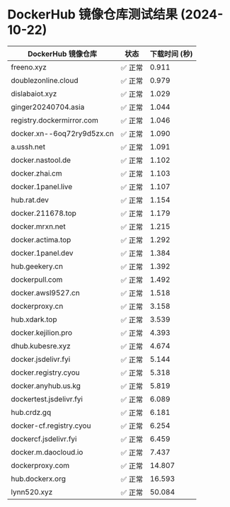 # DockerHub 镜像仓库测试结果 (2024-10-22)

| DockerHub 镜像仓库 | 状态 | 下载时间 (秒) |
| ------------------ | ---- | ------------- |
| freeno.xyz | ✅ 正常 | 0.911 |
| doublezonline.cloud | ✅ 正常 | 0.979 |
| dislabaiot.xyz | ✅ 正常 | 1.029 |
| ginger20240704.asia | ✅ 正常 | 1.044 |
| registry.dockermirror.com | ✅ 正常 | 1.046 |
| docker.xn--6oq72ry9d5zx.cn | ✅ 正常 | 1.090 |
| a.ussh.net | ✅ 正常 | 1.091 |
| docker.nastool.de | ✅ 正常 | 1.102 |
| docker.zhai.cm | ✅ 正常 | 1.103 |
| docker.1panel.live | ✅ 正常 | 1.107 |
| hub.rat.dev | ✅ 正常 | 1.154 |
| docker.211678.top | ✅ 正常 | 1.179 |
| docker.mrxn.net | ✅ 正常 | 1.215 |
| docker.actima.top | ✅ 正常 | 1.292 |
| docker.1panel.dev | ✅ 正常 | 1.384 |
| hub.geekery.cn | ✅ 正常 | 1.392 |
| dockerpull.com | ✅ 正常 | 1.492 |
| docker.awsl9527.cn | ✅ 正常 | 1.518 |
| dockerproxy.cn | ✅ 正常 | 3.158 |
| hub.xdark.top | ✅ 正常 | 3.539 |
| docker.kejilion.pro | ✅ 正常 | 4.393 |
| dhub.kubesre.xyz | ✅ 正常 | 4.674 |
| docker.jsdelivr.fyi | ✅ 正常 | 5.144 |
| docker.registry.cyou | ✅ 正常 | 5.318 |
| docker.anyhub.us.kg | ✅ 正常 | 5.819 |
| dockertest.jsdelivr.fyi | ✅ 正常 | 6.089 |
| hub.crdz.gq | ✅ 正常 | 6.181 |
| docker-cf.registry.cyou | ✅ 正常 | 6.254 |
| dockercf.jsdelivr.fyi | ✅ 正常 | 6.459 |
| docker.m.daocloud.io | ✅ 正常 | 7.437 |
| dockerproxy.com | ✅ 正常 | 14.807 |
| hub.dockerx.org | ✅ 正常 | 16.593 |
| lynn520.xyz | ✅ 正常 | 50.084 |
